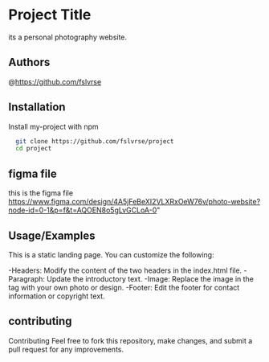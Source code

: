 # Project Title
its a personal photography website.


## Authors

@https://github.com/fslvrse


## Installation

Install my-project with npm

```bash
  git clone https://github.com/fslvrse/project 
  cd project
```
    
## figma file
this is the figma file https://www.figma.com/design/4A5jFeBeXI2VLXRxOeW76v/photo-website?node-id=0-1&p=f&t=AQOEN8o5gLvGCLoA-0"
## Usage/Examples

This is a static landing page. You can customize the following:

-Headers: Modify the content of the two headers in the index.html file.
-Paragraph: Update the introductory text.
-Image: Replace the image in the <img> tag with your own photo or design.
-Footer: Edit the footer for contact information or copyright text.


## contributing
Contributing
Feel free to fork this repository, make changes, and submit a pull request for any improvements.
